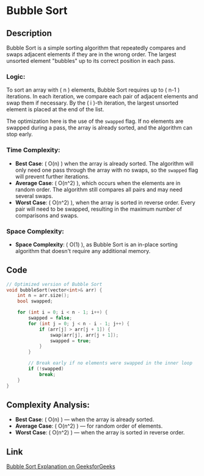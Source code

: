 # Bubble Sort

## Description

Bubble Sort is a simple sorting algorithm that repeatedly compares and swaps adjacent elements if they are in the wrong order. The largest unsorted element "bubbles" up to its correct position in each pass.

### Logic:

To sort an array with \( n \) elements, Bubble Sort requires up to \( n-1 \) iterations. In each iteration, we compare each pair of adjacent elements and swap them if necessary. By the \( i \)-th iteration, the largest unsorted element is placed at the end of the list.

The optimization here is the use of the `swapped` flag. If no elements are swapped during a pass, the array is already sorted, and the algorithm can stop early.

### Time Complexity:

- **Best Case**: \( O(n) \) when the array is already sorted. The algorithm will only need one pass through the array with no swaps, so the `swapped` flag will prevent further iterations.
- **Average Case**: \( O(n^2) \), which occurs when the elements are in random order. The algorithm still compares all pairs and may need several swaps.
- **Worst Case**: \( O(n^2) \), when the array is sorted in reverse order. Every pair will need to be swapped, resulting in the maximum number of comparisons and swaps.

### Space Complexity:

- **Space Complexity**: \( O(1) \), as Bubble Sort is an in-place sorting algorithm that doesn't require any additional memory.

## Code

```cpp
// Optimized version of Bubble Sort
void bubbleSort(vector<int>& arr) {
    int n = arr.size();
    bool swapped;

    for (int i = 0; i < n - 1; i++) {
        swapped = false;
        for (int j = 0; j < n - i - 1; j++) {
            if (arr[j] > arr[j + 1]) {
                swap(arr[j], arr[j + 1]);
                swapped = true;
            }
        }

        // Break early if no elements were swapped in the inner loop
        if (!swapped)
            break;
    }
}
```

## Complexity Analysis:

- **Best Case**: \( O(n) \) — when the array is already sorted.
- **Average Case**: \( O(n^2) \) — for random order of elements.
- **Worst Case**: \( O(n^2) \) — when the array is sorted in reverse order.

## Link

[Bubble Sort Explanation on GeeksforGeeks](https://www.geeksforgeeks.org/bubble-sort-algorithm/)
